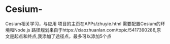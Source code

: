 # Cesium-
Cesium相关学习，与应用
项目的主页在APPs/zhuyie.html
需要配置Cesium的环境和Node.js
路径规划来自于https://xiaozhuanlan.com/topic/5417390286,原文是起点和终点,我添加了途径点，最多可以添加5个点
